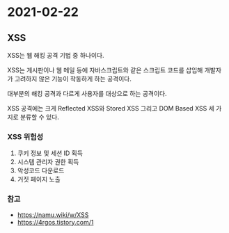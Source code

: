 # 2021-02-22

## XSS

XSS는 웹 해킹 공격 기법 중 하나이다.

XSS는 게시판이나 웹 메일 등에 자바스크립트와 같은 스크립트 코드를 삽입해 개발자가 고려하지 않은 기능이 작동하게 하는 공격이다.

대부분의 해킹 공격과 다르게 사용자를 대상으로 하는 공격이다.

XSS 공격에는 크게 Reflected XSS와 Stored XSS 그리고 DOM Based XSS 세 가지로 분류할 수 있다.

### XSS 위험성

1. 쿠키 정보 및 세션 ID 획득
2. 시스템 관리자 권한 획득
3. 악성코드 다운로드
4. 거짓 페이지 노출

### 참고

- https://namu.wiki/w/XSS
- https://4rgos.tistory.com/1